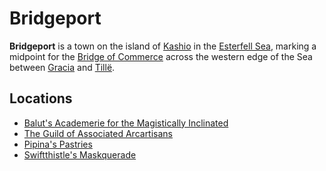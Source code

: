 # Bridgeport

**Bridgeport** is a town on the island of [Kashio](../../../../ch-4-esterfell-gazetteer/lenya/esterfell-sea/kashio.md) in the [Esterfell Sea](../../../../ch-4-esterfell-gazetteer/lenya/esterfell-sea/esterfell-sea.md), marking a midpoint for the [Bridge of Commerce](../road-of-commerce.md) across the western edge of the Sea between [Gracia](../gracia.md) and [Tillë](../tille.md).

## Locations

- [Balut's Academerie for the Magistically Inclinated](../../../../ch-2-people-of-mote/organizations/baluts-academerie/baluts-academerie.md)
- [The Guild of Associated Arcartisans](../../../../ch-2-people-of-mote/organizations/arcartisans/arcartisans.md)
- [Pipina's Pastries](../../../../ch-2-people-of-mote/organizations/pipinas-pastries/pipinas-pastries.md)
- [Swiftthistle's Maskquerade](../../../../ch-2-people-of-mote/organizations/pipinas-pastries/swiftthistles-maskquerade.md)
